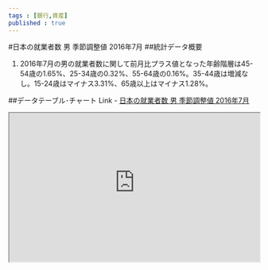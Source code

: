 ```yaml
--- 
tags : [銀行,資産] 
published : true
---
```

#日本の就業者数 男 季節調整値 2016年7月
##統計データ概要
1. 2016年7月の男の就業者数に関して前月比プラス値となった年齢階層は45-54歳の1.65%、25-34歳の0.32%、55-64歳の0.16%。35-44歳は増減なし。15-24歳はマイナス3.31%、65歳以上はマイナス1.28%。


##データテーブル･チャート
Link - [日本の就業者数 男 季節調整値 2016年7月](
http://knowledgevault.saecanet.com/charts/am-consulting.co.jp-2016-08-30-16-51-34.html
)

<iframe src="
http://knowledgevault.saecanet.com/charts/am-consulting.co.jp-2016-08-30-16-51-34.html
" width="100%" height="300px"></iframe>
